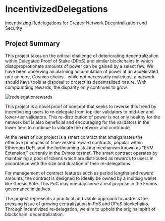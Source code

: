 # IncentivizedDelegations
Incentivizing Redelegations for Greater Network Decentralization and Security

## Project Summary

This project takes on the critical challenge of deteriorating decentralization within Delegated Proof of Stake (DPoS) and similar blockchains in which disapproprotionate amounts of power can be gained by a select few. We have been observing an alarming accumulation of power at an accelerated rate on most Cosmos chains - while not necessarily malicious, a network should have tools at disposal to protect its decentralized nature. With compounding rewards, the disparity only continues to grow.

![redelegationrewards](https://github.com/LPX55/IncentivizedDelegations/assets/16395727/e17f41dd-9bb3-48c9-801a-2609b7d3ad80)

This project is a novel proof of concept that seeks to reverse this trend by incentivizing users to re-delegate from top-tier validators to mid-tier and lower-tier validators. This re-distribution of power is not only healthy for the network but is also beneficial and encouraging for the validators in the lower tiers to continue to validate the network and contribute.

At the heart of our project is a smart contract that amalgamates the effective principles of time-vested reward contracts, popular within Ethereum DeFi, and the forthcoming staking mechanism known as "EVM Extension," currently in the Evmos testnet. The smart contract operates by maintaining a pool of tokens which are distributed as rewards to users in accordance with the size and duration of their re-delegations.

For management of contract features such as period lengths and reward amounts, the contract is designed to ideally be owned by a multisig wallet like Gnosis Safe. This PoC may one day serve a real purpose in the Evmos governance initiatives. 

The project represents a practical and viable approach to address the pressing issue of growing centralization in PoS and DPoS blockchains. Through incentivized re-delegation, we aim to uphold the original spirit of blockchain: decentralization.

